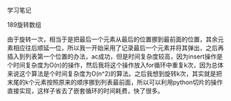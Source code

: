 学习笔记

189旋转数组

由于旋转一次，相当于是把最后一个元素从最后的位置挪到最前面的位置，其余元素相应往后顺延一位，所以我一开始采用了记录最后一个元素并将其弹出，之后再插入到列表第一个位置的办法，ac成功，但是时间复杂度较高，因为insert操作是个时间复杂度为O(n)的操作，然后我将这个操作放入for循环中重复k次，因为总体来说这个算法是个时间复杂度为O(n^2)的算法。之后我想到旋转k次，其实就是把末尾的k个元素按照原来的顺序挪到列表最前面，所以可以利用python切片的操作直接实现，这样子省去了嵌套循环的时间耗费，快了很多。